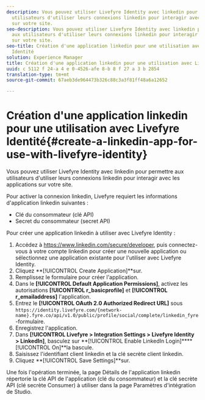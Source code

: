 ```yaml
---
description: Vous pouvez utiliser Livefyre Identity avec linkedin pour permettre aux
  utilisateurs d'utiliser leurs connexions linkedin pour interagir avec les applications
  sur votre site.
seo-description: Vous pouvez utiliser Livefyre Identity avec linkedin pour permettre
  aux utilisateurs d'utiliser leurs connexions linkedin pour interagir avec les applications
  sur votre site.
seo-title: Création d'une application linkedin pour une utilisation avec Livefyre
  Identité
solution: Experience Manager
title: Création d'une application linkedin pour une utilisation avec Livefyre Identité
uuid: c 5112 f 24-a 4 e 0-4526-afe 8-b 8 f 27 a 3 b 2854
translation-type: tm+mt
source-git-commit: 67aeb3de964473b326c88c3a3f81ff48a6a12652

---
```



# Création d'une application linkedin pour une utilisation avec Livefyre Identité{#create-a-linkedin-app-for-use-with-livefyre-identity}

Vous pouvez utiliser Livefyre Identity avec linkedin pour permettre aux utilisateurs d'utiliser leurs connexions linkedin pour interagir avec les applications sur votre site.

Pour activer la connexion linkedin, Livefyre requiert les informations d'application linkedin suivantes :

* Clé du consommateur (clé API)
* Secret du consommateur (secret API)

Pour créer une application linkedin à utiliser avec Livefyre Identity :

1. Accédez à https://www.linkedin.com/secure/developer, puis connectez-vous à votre compte linkedin pour créer une nouvelle application ou sélectionnez une application existante pour l'utiliser avec Livefyre Identity.
1. Cliquez **[!UICONTROL Create Application]**sur.
1. Remplissez le formulaire pour créer l'application.
1. Dans le **[!UICONTROL Default Application Permissions]**, activez les autorisations **[!UICONTROL r_basicprofile]** et **[!UICONTROL r_emailaddress]** l'application.
1. Entrez le **[!UICONTROL OAuth 2.0 Authorized Redirect URL]** sous `https://identity.livefyre.com/{network-name}.fyre.co/api/v1.0/public/profile/social/complete/linkedin_fyre`-formulaire.
1. Enregistrez l'application.
1. Dans **[!UICONTROL Livefyre > Integration Settings > Livefyre Identity > LinkedIn]**, basculez sur **[!UICONTROL Enable LinkedIn Login]****[!UICONTROL On]**la bascule.
1. Saisissez l'identifiant client linkedin et la clé secrète client linkedin.
1. Cliquez **[!UICONTROL Save Settings]**sur.

Une fois l'opération terminée, la page Détails de l'application linkedin répertorie la clé API de l'application (clé du consommateur) et la clé secrète API (clé secrète Consumer) à utiliser dans la page Paramètres d'intégration de Studio.
